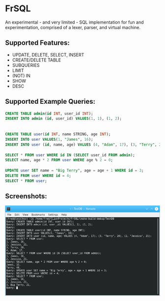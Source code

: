 # FrSQL
An experimental - and very limited - SQL implementation for fun and experimentation, comprised of a lexer, parser, and virtual machine.

## Supported Features:
* UPDATE, DELETE, SELECT, INSERT
* CREATE/DELETE TABLE
* SUBQUERIES
* LIMIT
* (NOT) IN
* SHOW
* DESC

## Supported Example Queries:
```sql
CREATE TABLE admin(id INT, user_id INT);
INSERT INTO admin (id, user_id) VALUES(1, 1), (1, 2);


CREATE TABLE user(id INT, name STRING, age INT);
INSERT INTO user VALUES(1, "James", 16);
INSERT INTO user (id, name, age) VALUES (4, "Adam", 17), (3, "Terry", 20), (2, "Jessica", 21);

SELECT * FROM user WHERE id IN (SELECT user_id FROM admin);
SELECT name, age * 2 FROM user WHERE age % 2 = 0;

UPDATE user SET name = "Big Terry", age = age + 1 WHERE id = 3;
DELETE FROM user WHERE id = 4;
SELECT * FROM user;
```

## Screenshots:
![alt text](https://raw.githubusercontent.com/Cloaked9000/FrSQL/main/screenshots/example1.png)